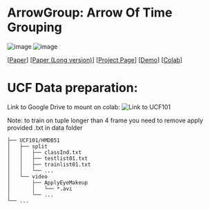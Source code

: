   # ArrowGroup: Arrow Of Time Grouping 
![image](https://github.com/LongOPN/LongOPN/blob/main/LOPN2.jpg)
![image](https://github.com/LongOPN/LongOPN/blob/main/net89.jpg)

 
[[Paper](  )]
[[Paper (Long version)](  )]
[[Project Page]( )]
[[Demo](https://github.com/LongOPN/LongOPN/blob/main/AnonyModel.m4v)]
[[Colab](https://colab.research.google.com/drive/1HHDD_xp1NpododLkbIfXxWsT3AOYgb4n?usp=sharing)]



# UCF Data preparation:
Link to Google Drive to mount on colab:
![Link to UCF101](https://drive.google.com/drive/folders/13zR2YhxZMGGTA_3kq9k3cEDJGf2xoCMP?usp=sharing)
 

Note: to train on tuple longer than 4 frame you need to remove apply provided .txt in data folder

	├── UCF101/HMDB51
	│   ├── split
	│   │   ├── classInd.txt
	│   │   ├── testlist01.txt
	│   │   ├── trainlist01.txt
	│   │   └── ...
	│   └── video
	│       ├── ApplyEyeMakeup
	│       │   └── *.avi
	│       └── ...
	└── ...
